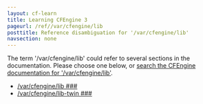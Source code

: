 ```yaml
---
layout: cf-learn
title: Learning CFEngine 3
pageurl: /ref//var/cfengine/lib
posttitle: Reference disambiguation for '/var/cfengine/lib'
navsection: none
---
```


The term '/var/cfengine/lib' could refer to several sections in the documentation. Please choose one below, or
[search the CFEngine documentation for '/var/cfengine/lib'](http://docs.cfengine.com/latest/search.html?q=/var/cfengine/lib).

- [/var/cfengine/lib \#\#\#](http://docs.cfengine.com/latest/guide-introduction-directory-structure.html#var-cfengine-lib-###)
- [/var/cfengine/lib-twin \#\#\#](http://docs.cfengine.com/latest/guide-introduction-directory-structure.html#var-cfengine-lib-twin-###)
